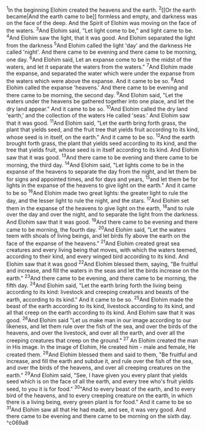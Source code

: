 <sup>1</sup>In the beginning Elohim created the heavens and the earth. 
<sup>2</sup>[[Or the earth became|And the earth came to be]] formless and empty, and darkness was on the face of the deep. And the Spirit of Elohim was moving on the face of the waters.
<sup>3</sup>And Elohim said, "Let light come to be," and light came to be.
<sup>4</sup>And Elohim saw the light, that it was good. And Elohim separated the light from the darkness
<sup>5</sup>And Elohim called the light 'day' and the darkness He called 'night'. And there came to be evening and there came to be morning, one day.
<sup>6</sup>And Elohim said, Let an expanse come to be in the midst of the waters, and let it separate the waters from the waters."
<sup>7</sup>And Elohim made the expanse, and separated the water which were under the expanse from the waters which were above the expanse. And it came to be so.
<sup>8</sup>And Elohim called the expanse 'heavens.' And there came to be evening and there came to be morning, the second day.
<sup>9</sup>And Elohim said, "Let the waters under the heavens be gathered together into one place, and let the dry land appear." And it came to be so.
<sup>10</sup>And Elohim called the dry land 'earth,' and the collection of the waters He called 'seas.' And Elohim saw that it was good.
<sup>11</sup>And Elohim said, "Let the earth bring forth grass, the plant that yields seed, and the fruit tree that yields fruit according to its kind, whose seed is in itself, on the earth." And it came to be so.
<sup>12</sup>And the earth brought forth grass, the plant that yields seed according to its kind, and the tree that yields fruit, whose seed is in itself according to its kind. And Elohim saw that it was good.
<sup>13</sup>And there came to be evening and there came to be morning, the third day.
<sup>14</sup>And Elohim said, "Let lights come to be in the expanse of the heavens to separate the day from the night, and let them be for signs and appointed times, and for days and years,
<sup>15</sup>and let them be for lights in the expanse of the heavens to give light on the earth." And it came to be so
<sup>16</sup>And Elohim made two great lights: the greater light to rule the day, and the lesser light to rule the night, and the stars.
<sup>17</sup>And Elohim set them in the expanse of the heavens to give light on the earth,
<sup>18</sup>and to rule over the day and over the night, and to separate the light from the darkness. And Elohim saw that it was good.
<sup>19</sup>And there came to be evening and there came to be morning, the fourth day.
<sup>20</sup>And Elohim said, "Let the waters teem with shoals of living beings, and let birds fly above the earth on the face of the expanse of the heavens."
<sup>21</sup>And Elohim created great sea creatures and every living being that moves, with which the waters teemed, according to their kind, and every winged bird according to its kind. And Elohim saw that it was good
<sup>22</sup>And Elohim blessed them, saying, "Be fruitful and increase, and fill the waters in the seas and let the birds increase on the earth."
<sup>23</sup>And there came to be evening, and there came to be morning, the fifth day.
<sup>24</sup>And Elohim said, "Let the earth bring forth the living being according to its kind: livestock and creeping creatures and beasts of the earth, according to its kind." And it came to be so.
<sup>25</sup>And Elohim made the beast of the earth according to its kind, livestock according to its kind, and all that creep on the earth according to its kind. And Elohim saw that it was good.
<sup>26</sup>And Elohim said "Let us make man in our image according to our likeness, and let them rule over the fish of the sea, and over the birds of the heavens, and over the livestock, and over all the earth, and over all the creeping creatures that creep on the ground."
<sup>27</sup> An Elohim created the man in His image. In the image of Elohim, He created him - male and female, He created them.
<sup>28</sup>And Elohim blessed them and said to them, "Be fruitful and increase, and fill the earth and subdue it, and rule over the fish of the sea, and over the birds of the heavens, and over all creeping creatures on the earth."
<sup>29</sup>And Elohim said, "See, I have given you every plant that yields seed which is on the face of all the earth, and every tree who's fruit yields seed, to you it is for food."
<sup>30</sup>"And to every beast of the earth, and to every bird of the heavens, and to every creeping creature on the earth, in which there is a living being, every green plant is for food." And it came to be so
<sup>31</sup>And Elohim saw all that He had made, and see, it was very good. And there came to be evening and there came to be morning on the sixth day. ^c069a8
